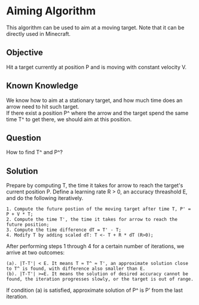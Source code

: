 # Aiming Algorithm
This algorithm can be used to aim at a moving target. Note that it can be directly used in Minecraft.

## Objective
Hit a target currently at position P and is moving with constant velocity V.

## Known Knowledge
We know how to aim at a stationary target, and how much time does an arrow need to hit such target. \
If there exist a position P^ where the arrow and the target spend the same time T^ to get there, we should aim at this position.

## Question
How to find T^ and P^?

## Solution
Prepare by computing T, the time it takes for arrow to reach the target's current position P.
Define a learning rate R > 0, an accuracy threashold E, and do the following iteratively.

	1. Compute the future postion of the moving target after time T, P' = P + V * T;
	2. Compute the time T', the time it takes for arrow to reach the future position;
	3. Compute the time difference dT = T' - T;
	4. Modify T by adding scaled dT: T <- T + R * dT (R>0);
  
After performing steps 1 through 4 for a certain number of iterations, we arrive at two outcomes:

	(a). |T-T'| < E. It means T ≈ T^ ≈ T', an approximate solution close to T^ is found, with difference also smaller than E.
	(b). |T-T'| >=E. It means the solution of desired accuracy cannot be found, the iteration progresses slowly, or the target is out of range.

If condition (a) is satisfied, approximate solution of P^ is P' from the last iteration.
